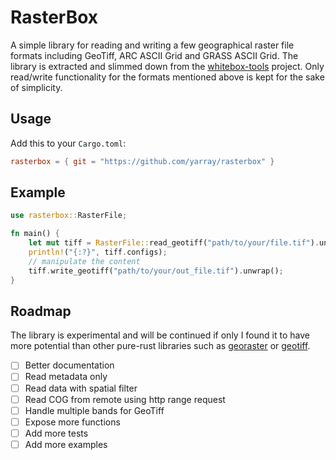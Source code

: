 # RasterBox

A simple library for reading and writing a few geographical raster file formats including GeoTiff, ARC ASCII Grid and GRASS ASCII Grid.
The library is extracted and slimmed down from the [whitebox-tools](https://github.com/jblindsay/whitebox-tools) project. Only read/write functionality for the formats mentioned above is kept for the sake of simplicity.

## Usage

Add this to your `Cargo.toml`:

```toml
rasterbox = { git = "https://github.com/yarray/rasterbox" }
```

## Example

```rust
use rasterbox::RasterFile;

fn main() {
    let mut tiff = RasterFile::read_geotiff("path/to/your/file.tif").unwrap();
    println!("{:?}", tiff.configs);
    // manipulate the content
    tiff.write_geotiff("path/to/your/out_file.tif").unwrap();
}
```

## Roadmap

The library is experimental and will be continued if only I found it to have
more potential than other pure-rust libraries such as
[georaster](https://github.com/pka/georaster) or
[geotiff](https://github.com/georust/geotiff).

- [ ] Better documentation
- [ ] Read metadata only
- [ ] Read data with spatial filter
- [ ] Read COG from remote using http range request
- [ ] Handle multiple bands for GeoTiff
- [ ] Expose more functions
- [ ] Add more tests
- [ ] Add more examples
